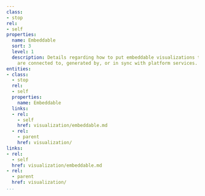 ```yaml
---
class:
- stop
rel:
- self
properties:
  name: Embeddable
  sort: 3
  level: 1
  description: Details regarding how to put embeddable visualizations to use that
    are connected to, generated by, or in sync with platform services.
entities:
- class:
  - stop
  rel:
  - self
  properties:
    name: Embeddable
  links:
  - rel:
    - self
    href: visualization/embeddable.md
  - rel:
    - parent
    href: visualization/
links:
- rel:
  - self
  href: visualization/embeddable.md
- rel:
  - parent
  href: visualization/
...
```

